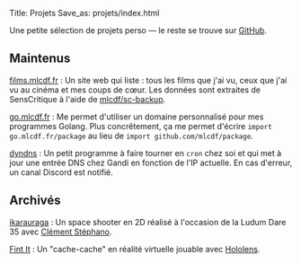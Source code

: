 Title: Projets
Save_as: projets/index.html

Une petite sélection de projets perso — le reste se trouve sur [GitHub](https://github.com/mlcdf).

## Maintenus

[films.mlcdf.fr](https://films.mlcdf.fr)
: Un site web qui liste : tous les films que j'ai vu, ceux que j'ai vu au cinéma et mes coups de cœur.  Les données sont extraites de SensCritique à l'aide de [mlcdf/sc-backup](https://github.com/mlcdf/sc-backup).

[go.mlcdf.fr](https://go.mlcdf.fr)
: Me permet d'utiliser un domaine personnalisé pour mes programmes Golang. Plus concrêtement, ça me permet d'écrire `import go.mlcdf.fr/package` au lieu de `import github.com/mlcdf/package`.

[dyndns](https://github.com/mlcdf/dyndns)
: Un petit programme à faire tourner en `cron` chez soi et qui met à jour une entrée DNS chez Gandi en fonction de l'IP actuelle. En cas d'erreur, un canal Discord est notifié.

## Archivés

[ikarauraga](https://github.com/mlcdf/ikarauraga)
: Un space shooter en 2D réalisé à l'occasion de la Ludum Dare 35 avec [Clément Stéphano](http://clementstephano.eu/).

[Fint It](https://github.com/FindItAR/FindIt)
: Un "cache-cache" en réalité virtuelle jouable avec [Hololens](https://fr.wikipedia.org/wiki/Microsoft_HoloLens).
